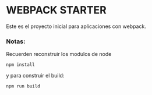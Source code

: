 # WEBPACK STARTER

Este es el proyecto inicial para aplicaciones con webpack.


### Notas:

Recuerden reconstruir los modulos de node

````
npm install
````

y para construir el build:

````
npm run build
`````


